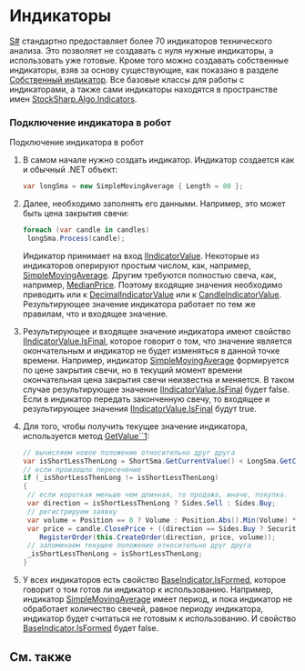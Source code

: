 # Индикаторы

[S\#](StockSharpAbout.md) стандартно предоставляет более 70 индикаторов технического анализа. Это позволяет не создавать с нуля нужные индикаторы, а использовать уже готовые. Кроме того можно создавать собственные индикаторы, взяв за основу существующие, как показано в разделе [Собственный индикатор](IndicatorsCustom.md). Все базовые классы для работы с индикаторами, а также сами индикаторы находятся в пространстве имен [StockSharp.Algo.Indicators](../api/StockSharp.Algo.Indicators.html). 

### Подключение индикатора в робот

Подключение индикатора в робот

1. В самом начале нужно создать индикатор. Индикатор создается как и обычный .NET объект:

   ```cs
   var longSma = new SimpleMovingAverage { Length = 80 };
   ```
2. Далее, необходимо заполнять его данными. Например, это может быть цена закрытия свечи:

   ```cs
   foreach (var candle in candles)
   	longSma.Process(candle);
   ```

   Индикатор принимает на вход [IIndicatorValue](../api/StockSharp.Algo.Indicators.IIndicatorValue.html). Некоторые из индикаторов оперируют простым числом, как, например, [SimpleMovingAverage](../api/StockSharp.Algo.Indicators.SimpleMovingAverage.html). Другим требуются полностью свеча, как, например, [MedianPrice](../api/StockSharp.Algo.Indicators.MedianPrice.html). Поэтому входящие значения необходимо приводить или к [DecimalIndicatorValue](../api/StockSharp.Algo.Indicators.DecimalIndicatorValue.html) или к [CandleIndicatorValue](../api/StockSharp.Algo.Indicators.CandleIndicatorValue.html). Результирующее значение индикатора работает по тем же правилам, что и входящее значение. 
3. Результирующее и входящее значение индикатора имеют свойство [IIndicatorValue.IsFinal](../api/StockSharp.Algo.Indicators.IIndicatorValue.IsFinal.html), которое говорит о том, что значение является окончательным и индикатор не будет изменяться в данной точке времени. Например, индикатор [SimpleMovingAverage](../api/StockSharp.Algo.Indicators.SimpleMovingAverage.html) формируется по цене закрытия свечи, но в текущий момент времени окончательная цена закрытия свечи неизвестна и меняется. В таком случае результирующее значение [IIndicatorValue.IsFinal](../api/StockSharp.Algo.Indicators.IIndicatorValue.IsFinal.html) будет false. Eсли в индикатор передать законченную свечу, то входящее и результирующее значения [IIndicatorValue.IsFinal](../api/StockSharp.Algo.Indicators.IIndicatorValue.IsFinal.html) будут true.
4. Для того, чтобы получить текущее значение индикатора, используется метод [GetValue\`\`1](../api/StockSharp.Algo.Indicators.IIndicatorValue.GetValue``1.html):

   ```cs
   // вычисляем новое положение относительно друг друга
   var isShortLessThenLong = ShortSma.GetCurrentValue() < LongSma.GetCurrentValue();
   // если произошло пересечение
   if (_isShortLessThenLong != isShortLessThenLong)
   {
   	// если короткая меньше чем длинная, то продажа, иначе, покупка.
   	var direction = isShortLessThenLong ? Sides.Sell : Sides.Buy;
   	// регистрируем заявку
   	var volume = Position == 0 ? Volume : Position.Abs().Min(Volume) * 2;
   	var price = candle.ClosePrice + ((direction == Sides.Buy ? Security.PriceStep : -Security.PriceStep) ?? 1);
       RegisterOrder(this.CreateOrder(direction, price, volume));
   	// запоминаем текущее положение относительно друг друга
   	_isShortLessThenLong = isShortLessThenLong;
   }
   ```
5. У всех индикаторов есть свойство [BaseIndicator.IsFormed](../api/StockSharp.Algo.Indicators.BaseIndicator.IsFormed.html), которое говорит о том готов ли индикатор к использованию. Например, индикатор [SimpleMovingAverage](../api/StockSharp.Algo.Indicators.SimpleMovingAverage.html) имеет период, и пока индикатор не обработает количество свечей, равное периоду индикатора, индикатор будет считаться не готовым к использованию. И свойство [BaseIndicator.IsFormed](../api/StockSharp.Algo.Indicators.BaseIndicator.IsFormed.html) будет false.

## См. также
